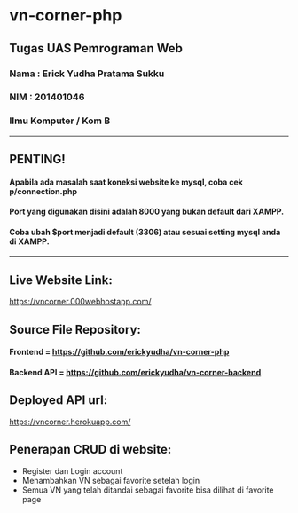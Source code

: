 # vn-corner-php
## Tugas UAS Pemrograman Web
### Nama	: Erick Yudha Pratama Sukku
### NIM	: 201401046
### Ilmu Komputer / Kom B
-------------------------------------------------------------------------
## PENTING!
#### Apabila ada masalah saat koneksi website ke mysql, coba cek p/connection.php
#### Port yang digunakan disini adalah 8000 yang bukan default dari XAMPP.
#### Coba ubah $port menjadi default (3306) atau sesuai setting mysql anda di XAMPP.
-------------------------------------------------------------------------
## Live Website Link:
https://vncorner.000webhostapp.com/

## Source File Repository:
#### Frontend = https://github.com/erickyudha/vn-corner-php
#### Backend API = https://github.com/erickyudha/vn-corner-backend

## Deployed API url:
https://vncorner.herokuapp.com/

## Penerapan CRUD di website:
- Register dan Login account
- Menambahkan VN sebagai favorite setelah login
- Semua VN yang telah ditandai sebagai favorite bisa dilihat di favorite page
